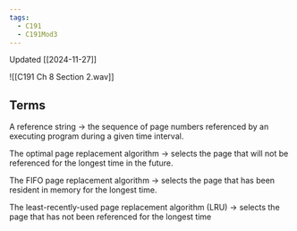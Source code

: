 ```yaml
---
tags:
  - C191
  - C191Mod3
---
```

Updated [[2024-11-27]]

![[C191 Ch 8 Section 2.wav]]

## Terms

A reference string → the sequence of page numbers referenced by an executing program during a given time interval.

The optimal page replacement algorithm → selects the page that will not be referenced for the longest time in the future.

The FIFO page replacement algorithm → selects the page that has been resident in memory for the longest time.

The least-recently-used page replacement algorithm (LRU) → selects the page that has not been referenced for the longest time
